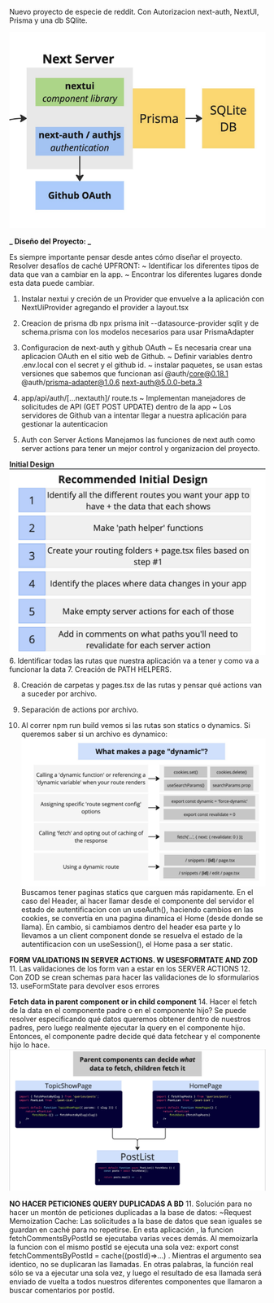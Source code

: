 Nuevo proyecto de especie de reddit. Con Autorizacion next-auth, NextUI, Prisma y una db SQlite.

![Arquitectura](./architecture/image.png)

**_ Diseño del Proyecto: _**

Es siempre importante pensar desde antes cómo diseñar el proyecto.
Resolver desafíos de caché UPFRONT:
~ Identificar los diferentes tipos de data que van a cambiar en la app.
~ Encontrar los diferentes lugares donde esta data puede cambiar.

1. Instalar nextui y creción de un Provider que envuelve a la aplicación con NextUiProvider agregando el provider a layout.tsx

2. Creacion de prisma db npx prisma init --datasource-provider sqlit y de schema.prisma con los modelos necesarios para usar PrismaAdapter

3. Configuracion de next-auth y github OAuth
   ~ Es necesaria crear una aplicacion OAuth en el sitio web de Github.
   ~ Definir variables dentro .env.local con el secret y el github id.
   ~ instalar paquetes, se usan estas versiones que sabemos que funcionan así
   @auth/core@0.18.1 @auth/prisma-adapter@1.0.6 next-auth@5.0.0-beta.3

4. app/api/auth/[...nextauth]/ route.ts
   ~ Implementan manejadores de solicitudes de API (GET POST UPDATE) dentro de la app
   ~ Los servidores de Github van a intentar llegar a nuestra aplicación para gestionar la autenticacion

5. Auth con Server Actions
   Manejamos las funciones de next auth como server actions para tener un mejor control y organizacion del proyecto.

**Initial Design**
![initialDesign](./architecture/initialDesign.png) 6. Identificar todas las rutas que nuestra aplicación va a tener y como va a funcionar la data 7. Creación de PATH HELPERS.

8. Creación de carpetas y pages.tsx de las rutas y pensar qué actions van a suceder por archivo.

9. Separación de actions por archivo.

10. Al correr npm run build vemos si las rutas son statics o dynamics. Si queremos saber si un archivo es dynamico:
    ![what-makes-a-page-dynamic](./architecture/dynamic.png)
    Buscamos tener paginas statics que carguen más rapidamente.
    En el caso del Header, al hacer llamar desde el componente del servidor el estado de autentificacion con un useAuth(), haciendo cambios en las cookies, se convertía en una pagina dinamica el Home (desde donde se llama). En cambio, si cambiamos dentro del header esa parte y lo llevamos a un client component donde se resuelva el estado de la autentificacion con un useSession(), el Home pasa a ser static.

**FORM VALIDATIONS IN SERVER ACTIONS. W USESFORMTATE AND ZOD** 11. Las validaciones de los form van a estar en los SERVER ACTIONS 12. Con ZOD se crean schemas para hacer las validaciones de lo sformularios 13. useFormState para devolver esos errores

**Fetch data in parent component or in child component** 14. Hacer el fetch de la data en el componente padre o en el componente hijo? Se puede resolver especificando qué datos queremos obtener dentro de nuestros padres, pero luego realmente ejecutar la query en el componente hijo. Entonces, el componente padre decide qué data fetchear y el componente hijo lo hace.
![parent-component-what-to-fetch](./architecture/fetchDataParent.png)


**NO HACER PETICIONES QUERY DUPLICADAS A BD**
11. Solución para no hacer un montón de peticiones duplicadas a la base de datos: 
 ~Request Memoization Cache: Las solicitudes a la base de datos que sean iguales se guardan en caché para no repetirse.
 En esta aplicación , la funcion fetchCommentsByPostId se ejecutaba varias veces demás. Al memoizarla la funcion con el mismo postId se ejecuta una sola vez: export const fetchCommentsByPostId = cache((postId)=>...) . Mientras el argumento sea identico, no se duplicaran las llamadas. En otras palabras, la función real sólo se va a ejecutar una sola vez, y luego el resultado de esa llamada será enviado de vuelta a todos nuestros diferentes componentes que llamaron a buscar comentarios por postId.
